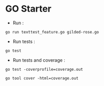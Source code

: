 # GO Starter

- Run :

```shell
go run texttest_feature.go gilded-rose.go
```

- Run tests :

```shell
go test
```

- Run tests and coverage :

```shell
go test -coverprofile=coverage.out

go tool cover -html=coverage.out
```